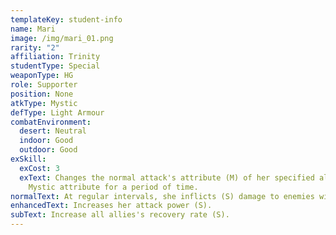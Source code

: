 ```yaml
---
templateKey: student-info
name: Mari
image: /img/mari_01.png
rarity: "2"
affiliation: Trinity
studentType: Special
weaponType: HG
role: Supporter
position: None
atkType: Mystic
defType: Light Armour
combatEnvironment:
  desert: Neutral
  indoor: Good
  outdoor: Good
exSkill:
  exCost: 3
  exText: Changes the normal attack's attribute (M) of her specified ally to
    Mystic attribute for a period of time.
normalText: At regular intervals, she inflicts (S) damage to enemies within a circle.
enhancedText: Increases her attack power (S).
subText: Increase all allies's recovery rate (S).
---
```

